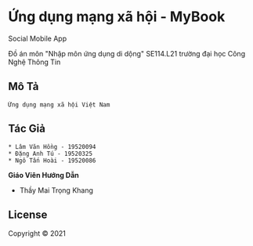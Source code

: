 # Ứng dụng mạng xã hội - MyBook
Social Mobile App

Đồ án môn "Nhập môn ứng dụng di dộng" SE114.L21 trường đại học Công Nghệ Thông Tin

## Mô Tả 
```
Ứng dụng mạng xã hội Việt Nam
```
## Tác Giả
```
* Lâm Văn Hồng - 19520094
* Đặng Anh Tú - 19520325 
* Ngô Tấn Hoài - 19520086
```
**Giáo Viên Hướng Dẫn**
* Thầy Mai Trọng Khang
## 

## License
Copyright © 2021
